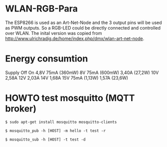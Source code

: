 # WLAN-RGB-Para
The ESP8266 is used as an Art-Net-Node and the 3 output pins will be used as PWM outputs. So a RGB-LED could be directly connected and controlled over WLAN.
The inital version was copied from http://www.ulrichradig.de/home/index.php/dmx/wlan-art-net-node.

# Energy consumtion
Supply	Off				On
4,8V	75mA (360mW)
8V		75mA (600mW)	3,40A (27,2W)
10V						2,58A
12V						2,03A
14V						1,68A
15V		75mA (1,13W)	1,57A (23,6W)


# HOWTO test mosquitto (MQTT broker)
    $ sudo apt-get install mosquitto mosquitto-clients

    $ mosquitto_pub -h [HOST] -m hello -t test -r

    $ mosquitto_sub -h [HOST] -t test -d